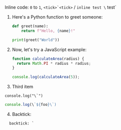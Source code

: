 Inline code: `0` to `1`, ``<tick>`<tick>`` / `inline test \` test`
1. Here's a Python function to greet someone:

   ```python
   def greet(name):
       return f"Hello, {name}!"
   
   print(greet("World"))
   ```

2. Now, let's try a JavaScript example:

   ```javascript
   function calculateArea(radius) {
     return Math.PI * radius * radius;
   }
   
   console.log(calculateArea(5));
   ```

3. Third item

  ```
  console.log("\`")
  ```
  ```javascript
  console.log(\`${foo}\`)
  ```

4. Backtick:

```
  backtick: `
```